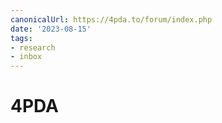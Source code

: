 ```yaml
---
canonicalUrl: https://4pda.to/forum/index.php
date: '2023-08-15'
tags:
- research
- inbox
---
```


# 4PDA